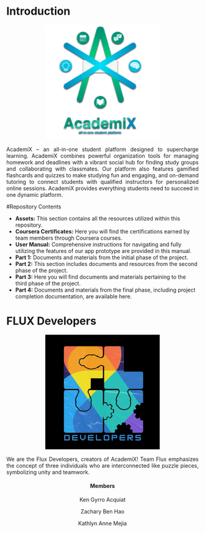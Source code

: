 # Introduction
<p align="center">
<img src="Assets/academix-logo.png" width="300" alt="AcademiX Logo"><br>
</p>

<p align="justify">
AcademiX – an all-in-one student platform designed to supercharge learning. AcademiX combines powerful organization tools for managing homework and deadlines with a vibrant social hub for finding study groups and collaborating with classmates. Our platform also features gamified flashcards and quizzes to make studying fun and engaging, and on-demand tutoring to connect students with qualified instructors for personalized online sessions. AcademiX provides everything students need to succeed in one dynamic platform.
</p>

#Repository Contents

<ul>
    <li><strong>Assets:</strong> This section contains all the resources utilized within this repository.</li>
    <li><strong>Coursera Certificates:</strong> Here you will find the certifications earned by team members through Coursera courses.</li>
    <li><strong>User Manual:</strong> Comprehensive instructions for navigating and fully utilizing the features of our app prototype are provided in this manual.</li>
    <li><strong>Part 1:</strong> Documents and materials from the initial phase of the project.</li>
    <li><strong>Part 2:</strong> This section includes documents and resources from the second phase of the project.</li>
    <li><strong>Part 3:</strong> Here you will find documents and materials pertaining to the third phase of the project.</li>
    <li><strong>Part 4:</strong> Documents and materials from the final phase, including project completion documentation, are available here.</li>
</ul>

# FLUX Developers
<p align="center">
  <img src="Assets/teamflux-logo.png" width="300" alt="Team Flux Logo">
</p>
<p align="justify">
We are the Flux Developers, creators of AcademiX! Team Flux emphasizes the concept of three individuals who are interconnected like puzzle pieces, symbolizing unity and teamwork.
</p>
<h4 align="center">Members</h4>
<p align="center">Ken Gyrro Acquiat</p>
<p align="center">Zachary Ben Hao</p>
<p align="center">Kathlyn Anne Mejia</p>
